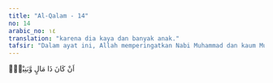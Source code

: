 ```yaml
---
title: "Al-Qalam - 14"
no: 14
arabic_no: ١٤
translation: "karena dia kaya dan banyak anak."
tafsir: "Dalam ayat ini, Allah memperingatkan Nabi Muhammad dan kaum Muslimin agar sekali-kali tidak mengikuti orang-orang yang mempunyai sifat-sifat di atas, sekalipun ia mempunyai harta yang banyak, kedudukan yang tinggi, kekuasaan yang besar, atau ia merasakan suatu kenikmatan dan kesenangan duniawi yang sifatnya sementara saja. Semua itu tidak akan ada manfaatnya di sisi Allah pada hari Kiamat. Allah berfirman:\n\nBiarkanlah Aku (yang bertindak) terhadap orang yang Aku sendiri telah menciptakannya, dan Aku beri kekayaan yang melimpah, dan anak-anak yang selalu bersamanya, dan Aku beri kelapangan (hidup) seluas-luasnya. Kemudian dia ingin sekali agar Aku menambahnya. Tidak bisa! Sesungguhnya dia telah menentang ayat-ayat Kami (Al-Qur'an). Aku akan membebaninya dengan pendakian yang memayahkan. Sesungguhnya dia telah memikirkan dan menetapkan (apa yang ditetapkannya), maka celakalah dia! Bagaimana dia menetapkan?, Sekali lagi, celakalah dia! Bagaimana dia menetapkan? Kemudian dia (merenung) memikirkan, lalu berwajah masam dan cemberut, kemudian berpaling (dari kebenaran) dan menyombongkan diri. (al-Muddatstsir/74: 11-23)"
---
```


اَنْ كَانَ ذَا مَالٍ وَّبَنِيْنَۗ
